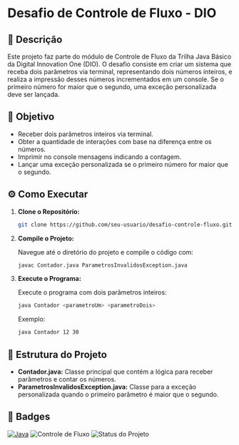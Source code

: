 # Desafio de Controle de Fluxo - DIO

## 📝 Descrição

Este projeto faz parte do módulo de Controle de Fluxo da Trilha Java Básico da Digital Innovation One (DIO). O desafio consiste em criar um sistema que receba dois parâmetros via terminal, representando dois números inteiros, e realiza a impressão desses números incrementados em um console. Se o primeiro número for maior que o segundo, uma exceção personalizada deve ser lançada.

## 🎯 Objetivo

- Receber dois parâmetros inteiros via terminal.
- Obter a quantidade de interações com base na diferença entre os números.
- Imprimir no console mensagens indicando a contagem.
- Lançar uma exceção personalizada se o primeiro número for maior que o segundo.

## ⚙️ Como Executar

1. **Clone o Repositório:**

    ```bash
    git clone https://github.com/seu-usuario/desafio-controle-fluxo.git
    ```

2. **Compile o Projeto:**

    Navegue até o diretório do projeto e compile o código com:

    ```bash
    javac Contador.java ParametrosInvalidosException.java
    ```

3. **Execute o Programa:**

    Execute o programa com dois parâmetros inteiros:

    ```bash
    java Contador <parametroUm> <parametroDois>
    ```

    Exemplo:

    ```bash
    java Contador 12 30
    ```

## 📂 Estrutura do Projeto

- **Contador.java:** Classe principal que contém a lógica para receber parâmetros e contar os números.
- **ParametrosInvalidosException.java:** Classe para a exceção personalizada quando o primeiro parâmetro é maior que o segundo.

## 🔗 Badges

[![Java](https://img.shields.io/badge/Java-ED8B00?style=for-the-badge&logo=openjdk&logoColor=white)]()
![Controle de Fluxo](https://img.shields.io/badge/controle--de--fluxo-blue)
![Status do Projeto](https://img.shields.io/badge/status-active-brightgreen)
